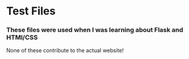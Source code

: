 # Test Files
### These files were used when I was learning about Flask and HTMl/CSS
None of these contribute to the actual website!